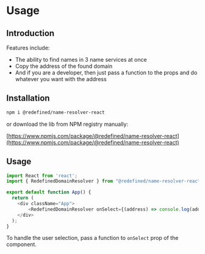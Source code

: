 # Usage

## Introduction

Features include:

* The ability to find names in 3 name services at once
* Copy the address of the found domain
* And if you are a developer, then just pass a function to the props and do whatever you want with the address

## Installation

```bash
npm i @redefined/name-resolver-react
```

or download the lib from NPM registry manually:&#x20;

[https://www.npmjs.com/package/@redefined/name-resolver-react](https://www.npmjs.com/package/@redefined/name-resolver-react)

## Usage

```typescript
import React from 'react';
import { RedefinedDomainResolver } from "@redefined/name-resolver-react";

export default function App() {
  return (
    <div className="App">
        <RedefinedDomainResolver onSelect={(address) => console.log(address)} />
    </div>
  );
}
```

To handle the user selection, pass a function to `onSelect` prop of the component.
